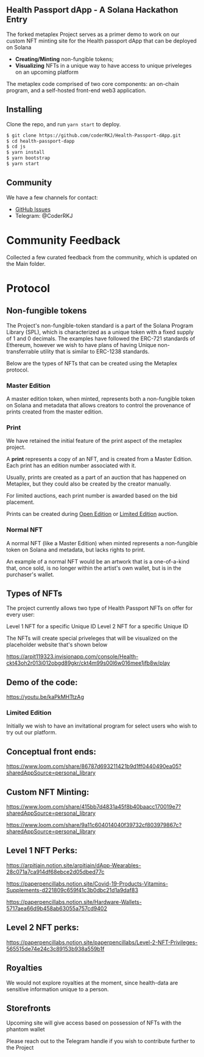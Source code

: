 ## Health Passport dApp - A Solana Hackathon Entry

The forked metaplex Project serves as a primer demo to work on our custom NFT minting site for the Health passport dApp that can be deployed on Solana

- **Creating/Minting** non-fungible tokens;
- **Visualizing** NFTs in a unique way to have access to unique priveleges on an upcoming platform

The metaplex code comprised of two core components: an on-chain program, and a self-hosted front-end web3 application.


## Installing

Clone the repo, and run `yarn start` to deploy.

```bash
$ git clone https://github.com/coderRKJ/Health-Passport-dApp.git
$ cd health-passport-dapp
$ cd js
$ yarn install
$ yarn bootstrap
$ yarn start
```


## Community

We have a few channels for contact:

- [GitHub Issues](https://github.com/coderRKJ/Health-Passport-dApp/issues)
- Telegram: @CoderRKJ

# Community Feedback

Collected a few curated feedback from the community, which is updated on the Main folder.

# Protocol

## Non-fungible tokens

The Project's non-fungible-token standard is a part of the Solana Program Library (SPL), which is characterized as a unique token with a fixed supply of 1 and 0 decimals. The examples have followed the ERC-721 standards of Ethereum, however we wish to have plans of having Unique non-transferrable utility that is similar to ERC-1238 standards.

Below are the types of NFTs that can be created using the Metaplex protocol.

### **Master Edition**

A master edition token, when minted, represents both a non-fungible token on Solana and metadata that allows creators to control the provenance of prints created from the master edition.

### **Print**

We have retained the initial feature of the print aspect of the metaplex project.

A **print** represents a copy of an NFT, and is created from a Master Edition. Each print has an edition number associated with it.

Usually, prints are created as a part of an auction that has happened on Metaplex, but they could also be created by the creator manually.

For limited auctions, each print number is awarded based on the bid placement.

Prints can be created during [Open Edition](#open-edition) or [Limited Edition](#limited-edition) auction.

### Normal NFT

A normal NFT (like a Master Edition) when minted represents a non-fungible token on Solana and metadata, but lacks rights to print.

An example of a normal NFT would be an artwork that is a one-of-a-kind that, once sold, is no longer within the artist's own wallet, but is in the purchaser's wallet.

## Types of NFTs

The project currently allows two type of Health Passport NFTs on offer for every user: 

Level 1 NFT for a specific Unique ID 
Level 2 NFT for a specific Unique ID

The NFTs will create special priveleges that will be visualized on the placeholder website that's shown below

https://arpit119323.invisionapp.com/console/Health-ckt43oh2r013i012obgd89gkr/ckt4m99s00l6w016mee1jfb8w/play

## Demo of the code:

https://youtu.be/kaPkMHTtzAg


### Limited Edition

Initially we wish to have an invitational program for select users who wish to try out our platform.

## Conceptual front ends:

https://www.loom.com/share/86787d693211421b9d1ff0440490ea05?sharedAppSource=personal_library

## Custom NFT Minting:

https://www.loom.com/share/415bb7d4831a45f8b40baacc170019e7?sharedAppSource=personal_library

https://www.loom.com/share/9a11c604014040f39732cf803979867c?sharedAppSource=personal_library


## Level 1 NFT Perks:

https://arpitjain.notion.site/arpitjain/dApp-Wearables-28c071a7ca914df68ebce2d05dbed77c

https://paperpencillabs.notion.site/Covid-19-Products-Vitamins-Supplements-d221809c659f41c3b0dbc21d1a9daf83

https://paperpencillabs.notion.site/Hardware-Wallets-5717aea66d9b458ab63055a757cd9402


## Level 2 NFT perks:

https://paperpencillabs.notion.site/paperpencillabs/Level-2-NFT-Privileges-565515de74e24c3c89153b938a559b1f

## Royalties

We would not explore royalties at the moment, since health-data are sensitive information unique to a person. 

## Storefronts

Upcoming site will give access based on possession of NFTs with the phantom wallet

Please reach out to the Telegram handle if you wish to contribute further to the Project
